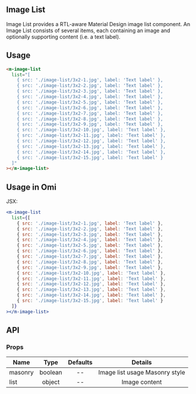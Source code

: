 ## Image List

Image List provides a RTL-aware Material Design image list component. An Image List consists of several items, each containing an image and optionally supporting content (i.e. a text label).

## Usage

```html
<m-image-list
  list="[
    { src: './image-list/3x2-1.jpg', label: 'Text label' },
    { src: './image-list/3x2-2.jpg', label: 'Text label' },
    { src: './image-list/3x2-3.jpg', label: 'Text label' },
    { src: './image-list/3x2-4.jpg', label: 'Text label' },
    { src: './image-list/3x2-5.jpg', label: 'Text label' },
    { src: './image-list/3x2-6.jpg', label: 'Text label' },
    { src: './image-list/3x2-7.jpg', label: 'Text label' },
    { src: './image-list/3x2-8.jpg', label: 'Text label' },
    { src: './image-list/3x2-9.jpg', label: 'Text label' },
    { src: './image-list/3x2-10.jpg', label: 'Text label' },
    { src: './image-list/3x2-11.jpg', label: 'Text label' },
    { src: './image-list/3x2-12.jpg', label: 'Text label' },
    { src: './image-list/3x2-13.jpg', label: 'Text label' },
    { src: './image-list/3x2-14.jpg', label: 'Text label' },
    { src: './image-list/3x2-15.jpg', label: 'Text label' }
  ]"
></m-image-list>
```

## Usage in Omi

JSX:

```jsx
<m-image-list
  list={[
    { src: './image-list/3x2-1.jpg', label: 'Text label' },
    { src: './image-list/3x2-2.jpg', label: 'Text label' },
    { src: './image-list/3x2-3.jpg', label: 'Text label' },
    { src: './image-list/3x2-4.jpg', label: 'Text label' },
    { src: './image-list/3x2-5.jpg', label: 'Text label' },
    { src: './image-list/3x2-6.jpg', label: 'Text label' },
    { src: './image-list/3x2-7.jpg', label: 'Text label' },
    { src: './image-list/3x2-8.jpg', label: 'Text label' },
    { src: './image-list/3x2-9.jpg', label: 'Text label' },
    { src: './image-list/3x2-10.jpg', label: 'Text label' },
    { src: './image-list/3x2-11.jpg', label: 'Text label' },
    { src: './image-list/3x2-12.jpg', label: 'Text label' },
    { src: './image-list/3x2-13.jpg', label: 'Text label' },
    { src: './image-list/3x2-14.jpg', label: 'Text label' },
    { src: './image-list/3x2-15.jpg', label: 'Text label' }
  ]}
></m-image-list>
```

## API

### Props

|  **Name**  | **Type**        | **Defaults**  | **Details**  |
| ------------- |:-------------:|:-----:|:-------------:|
| masonry | boolean | -- | Image list usage Masonry style |
| list | object | -- | Image content |
